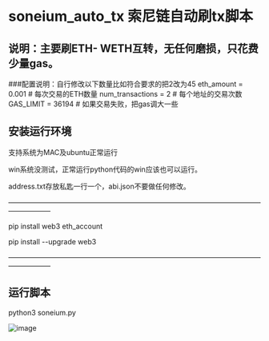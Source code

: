 # soneium_auto_tx 索尼链自动刷tx脚本
## 说明：主要刷ETH- WETH互转，无任何磨损，只花费少量gas。
###配置说明：自行修改以下数量比如符合要求的把2改为45
    eth_amount = 0.001  # 每次交易的ETH数量
    num_transactions = 2  # 每个地址的交易次数
    GAS_LIMIT = 36194     # 如果交易失败，把gas调大一些


## 安装运行环境
支持系统为MAC及ubuntu正常运行

win系统没测试，正常运行python代码的win应该也可以运行。

address.txt存放私匙一行一个，abi.json不要做任何修改。

——————————————————————————————————————————

pip install web3 eth_account

pip install --upgrade web3

——————————————————————————————————————————

## 运行脚本

python3 soneium.py

![image](https://github.com/user-attachments/assets/62691e0a-5a88-4978-a5af-5ec06fea73eb)
